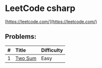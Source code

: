 # LeetCode csharp

[https://leetcode.com/](https://leetcode.com/)

## Problems:

|#|Title|Difficulty|
|:---|:---|:---|
1|[Two Sum](https://leetcode.com/problems/two-sum)|Easy|